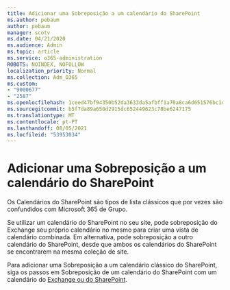 ```yaml
---
title: Adicionar uma Sobreposição a um calendário do SharePoint
ms.author: pebaum
author: pebaum
manager: scotv
ms.date: 04/21/2020
ms.audience: Admin
ms.topic: article
ms.service: o365-administration
ROBOTS: NOINDEX, NOFOLLOW
localization_priority: Normal
ms.collection: Adm_O365
ms.custom:
- "9000677"
- "2587"
ms.openlocfilehash: 1ceed47bf94350b52da3633da5afbff1a70a8ca6d651576bc1d89acdbaf7af65
ms.sourcegitcommit: b5f7da89a650d2915dc652449623c78be6247175
ms.translationtype: MT
ms.contentlocale: pt-PT
ms.lasthandoff: 08/05/2021
ms.locfileid: "53953034"
---
```

# <a name="adding-an-overlay-to-a-sharepoint-calendar"></a>Adicionar uma Sobreposição a um calendário do SharePoint

Os Calendários do SharePoint são tipos de lista clássicos que por vezes são confundidos com Microsoft 365 de Grupo.
 
Se utilizar um calendário do SharePoint no seu site, pode sobreposição do Exchange seu próprio calendário no mesmo para criar uma vista de calendário combinada. Em alternativa, pode sobreposição a outro calendário do SharePoint, desde que ambos os calendários do SharePoint se encontrarem na mesma coleção de site.
 
Para adicionar uma Sobreposição a um calendário clássico do SharePoint, siga os passos em Sobreposição de um calendário do SharePoint com um calendário do [Exchange ou do SharePoint](https://support.office.com/article/Overlay-a-SharePoint-calendar-with-a-calendar-from-Exchange-or-SharePoint-4CAEBE59-3994-4A94-9322-B31ABB8A5E9A).
